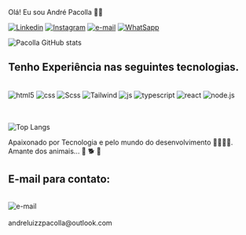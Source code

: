 Olá! Eu sou André Pacolla 🖐🏼

[![Linkedin](https://img.shields.io/badge/LinkedIn-0077B5?style=for-the-badge&logo=linkedin&logoColor=white)](https://www.linkedin.com/in/andrepacolla96/)
[![Instagram](https://img.shields.io/badge/Instagram-E4405F?style=for-the-badge&logo=instagram&logoColor=white)](https://www.instagram.com/andre_pacolla/)
[![e-mail](https://img.shields.io/badge/Gmail-D14836?style=for-the-badge&logo=gmail&logoColor=white)](a19982722969@gmail.com)
[![WhatSapp](https://img.shields.io/badge/WhatsApp-25D366?style=for-the-badge&logo=whatsapp&logoColor=white)](https://linkwhats.app/77edee)



![Pacolla GitHub stats](https://github-readme-stats.vercel.app/api?username=AndrePacolla&show_icons=true&theme=radical)

## Tenho Experiência nas seguintes tecnologias.
 <div style = 'display: inline-block'><br/>
 <img align='center' alt ='html5' src='https://img.shields.io/badge/HTML5-E34F26?style=for-the-badge&logo=html5&logoColor=white'/>
 <img align='center' alt ='css' src='https://img.shields.io/badge/CSS3-1572B6?style=for-the-badge&logo=css3&logoColor=white'/>
 <img align='center' alt ='Scss' src='https://img.shields.io/badge/Sass-CC6699?style=for-the-badge&logo=sass&logoColor=white'/> 
 <img align='center' alt ='Tailwind' src='https://img.shields.io/badge/Tailwind_CSS-38B2AC?style=for-the-badge&logo=tailwind-css&logoColor=white'/> 
 <img align='center' alt ='js' src='https://img.shields.io/badge/JavaScript-F7DF1E?style=for-the-badge&logo=javascript&logoColor=black'>
 <img align='center' alt ='typescript' src='https://img.shields.io/badge/TypeScript-007ACC?style=for-the-badge&logo=typescript&logoColor=white'>
 <img align='center' alt ='react' src='https://img.shields.io/badge/React-20232A?style=for-the-badge&logo=react&logoColor=61DAFB'>
 <img align='center' alt ='node.js' src ='https://img.shields.io/badge/Node.js-43853D?style=for-the-badge&logo=node.js&logoColor=white'>
 <br/>
 <br/>
 <br/>
  
![Top Langs](https://github-readme-stats.vercel.app/api/top-langs/?username=AndrePacolla&layout=compact)

Apaixonado por Tecnologia e pelo mundo do desenvolvimento 👨‍💻👨‍💻.
<br/>
Amante dos animais... 🐾 🐕 🦜
<br/>
## E-mail para contato:

<br/>
 <img align='center' alt ='e-mail' src ='https://img.shields.io/badge/Microsoft_Outlook-0078D4?style=for-the-badge&logo=microsoft-outlook&logoColor=white'>
 <br/>
 <br/>
 andreluizzpacolla@outlook.com 


</div>
